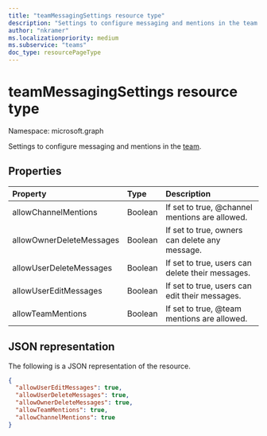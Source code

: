 ```yaml
---
title: "teamMessagingSettings resource type"
description: "Settings to configure messaging and mentions in the team."
author: "nkramer"
ms.localizationpriority: medium
ms.subservice: "teams"
doc_type: resourcePageType
---
```


# teamMessagingSettings resource type

Namespace: microsoft.graph



Settings to configure messaging and mentions in the [team](team.md).

## Properties
| Property	   | Type	|Description|
|:---------------|:--------|:----------|
|allowChannelMentions|Boolean|If set to true, @channel mentions are allowed.|
|allowOwnerDeleteMessages|Boolean|If set to true, owners can delete any message.|
|allowUserDeleteMessages|Boolean|If set to true, users can delete their messages.|
|allowUserEditMessages|Boolean|If set to true, users can edit their messages.|
|allowTeamMentions|Boolean|If set to true, @team mentions are allowed.|

## JSON representation

The following is a JSON representation of the resource.

<!-- {
  "blockType": "resource",
  "@odata.type": "microsoft.graph.teamMessagingSettings"
}-->

```json
{
  "allowUserEditMessages": true,
  "allowUserDeleteMessages": true,
  "allowOwnerDeleteMessages": true,
  "allowTeamMentions": true,
  "allowChannelMentions": true    
}
```

<!-- uuid: 8fcb5dbc-d5aa-4681-8e31-b001d5168d79
2015-10-25 14:57:30 UTC -->
<!-- {
  "type": "#page.annotation",
  "description": "team's messagingSettings resource",
  "keywords": "",
  "section": "documentation",
  "tocPath": ""
}-->

